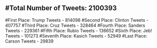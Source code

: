 #Total Number of Tweets: 2100393 
---
#First Place: Trump Tweets - 814098
#Second Place: Clinton Tweets - 407757
#Third Place: Cruz Tweets - 328464
#Fourth Place: Sanders Tweets - 229361
#Fifth Place: Rubio Tweets - 136652
#Sixth Place: Jeb! Tweets - 101273
#Seventh Place: Kasich Tweets - 52949
#Last Place: Carson Tweets - 29839
